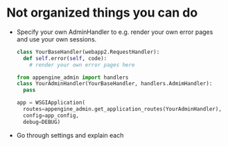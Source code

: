 # Not organized things you can do

* Specify your own AdminHandler to e.g. render your own error pages and use your own sessions.

  ```python
  class YourBaseHandler(webapp2.RequestHandler):
    def self.error(self, code):
      # render your own error pages here

  from appengine_admin import handlers
  class YourAdminHandler(YourBaseHandler, handlers.AdmimHandler):
    pass

  app = WSGIApplication(
    routes=appengine_admin.get_application_routes(YourAdminHandler),
    config=app_config,
    debug=DEBUG)
  ```

* Go through settings and explain each
